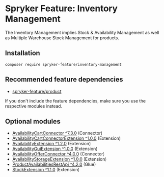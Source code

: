 # Spryker Feature: Inventory Management

The Inventory Management implies Stock & Availability Management as well as Multiple Warehouse Stock Management for products.

## Installation

```
composer require spryker-feature/inventory-management
```

## Recommended feature dependencies
- [spryker-feature/product](https://github.com/spryker-feature/product)

If you don't include the feature dependencies, make sure you use the respective modules instead.

## Optional modules
- [AvailabilityCartConnector ^7.3.0](https://github.com/spryker/availability-cart-connector) (Connector)
- [AvailabilityCartConnectorExtension ^1.0.0](https://github.com/spryker/availability-cart-connector-extension) (Extension)
- [AvailabilityExtension ^1.2.0](https://github.com/spryker/availability-extension) (Extension)
- [AvailabilityGuiExtension ^1.0.0](https://github.com/spryker/availability-gui-extension) (Extension)
- [AvailabilityOfferConnector ^4.0.0](https://github.com/spryker/availability-offer-connector) (Connector)
- [AvailabilityStorageExtension ^1.0.0](https://github.com/spryker/availability-storage-extension) (Extension)
- [ProductAvailabilitiesRestApi ^4.2.0](https://github.com/spryker/product-availabilities-rest-api) (Glue)
- [StockExtension ^1.1.0](https://github.com/spryker/stock-extension) (Extension)
